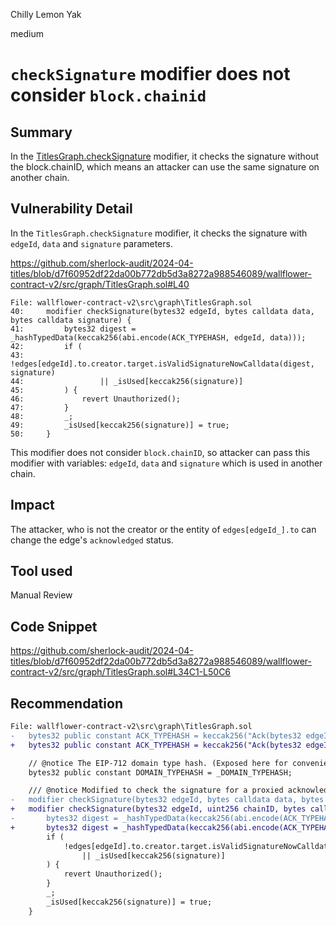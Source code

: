 Chilly Lemon Yak

medium

# `checkSignature` modifier does not consider `block.chainid`

## Summary

In the [TitlesGraph.checkSignature](https://github.com/sherlock-audit/2024-04-titles/blob/d7f60952df22da00b772db5d3a8272a988546089/wallflower-contract-v2/src/graph/TitlesGraph.sol#L40) modifier, it checks the signature without the block.chainID, which means an attacker can use the same signature on another chain.

## Vulnerability Detail

In the `TitlesGraph.checkSignature` modifier, it checks the signature with `edgeId`, `data` and `signature` parameters.

https://github.com/sherlock-audit/2024-04-titles/blob/d7f60952df22da00b772db5d3a8272a988546089/wallflower-contract-v2/src/graph/TitlesGraph.sol#L40

```Solodity
File: wallflower-contract-v2\src\graph\TitlesGraph.sol
40:     modifier checkSignature(bytes32 edgeId, bytes calldata data, bytes calldata signature) {
41:         bytes32 digest = _hashTypedData(keccak256(abi.encode(ACK_TYPEHASH, edgeId, data)));
42:         if (
43:             !edges[edgeId].to.creator.target.isValidSignatureNowCalldata(digest, signature)
44:                 || _isUsed[keccak256(signature)]
45:         ) {
46:             revert Unauthorized();
47:         }
48:         _;
49:         _isUsed[keccak256(signature)] = true;
50:     }
```

This modifier does not consider `block.chainID`, so attacker can pass this modifier with variables: `edgeId`, `data` and `signature` which is used in another chain.

## Impact

The attacker, who is not the creator or the entity of `edges[edgeId_].to` can change the edge's `acknowledged` status.

## Tool used

Manual Review

## Code Snippet

https://github.com/sherlock-audit/2024-04-titles/blob/d7f60952df22da00b772db5d3a8272a988546089/wallflower-contract-v2/src/graph/TitlesGraph.sol#L34C1-L50C6

## Recommendation

```diff
File: wallflower-contract-v2\src\graph\TitlesGraph.sol
-   bytes32 public constant ACK_TYPEHASH = keccak256("Ack(bytes32 edgeId,bytes data)");
+   bytes32 public constant ACK_TYPEHASH = keccak256("Ack(bytes32 edgeId,uint256 chainID,bytes data)");

    // @notice The EIP-712 domain type hash. (Exposed here for convenience.)
    bytes32 public constant DOMAIN_TYPEHASH = _DOMAIN_TYPEHASH;

    /// @notice Modified to check the signature for a proxied acknowledgment.
-   modifier checkSignature(bytes32 edgeId, bytes calldata data, bytes calldata signature) {
+   modifier checkSignature(bytes32 edgeId, uint256 chainID, bytes calldata data, bytes calldata signature) {
-       bytes32 digest = _hashTypedData(keccak256(abi.encode(ACK_TYPEHASH, edgeId, data)));
+       bytes32 digest = _hashTypedData(keccak256(abi.encode(ACK_TYPEHASH, edgeId, chainID, data)));
        if (
            !edges[edgeId].to.creator.target.isValidSignatureNowCalldata(digest, signature)
                || _isUsed[keccak256(signature)]
        ) {
            revert Unauthorized();
        }
        _;
        _isUsed[keccak256(signature)] = true;
    }
```